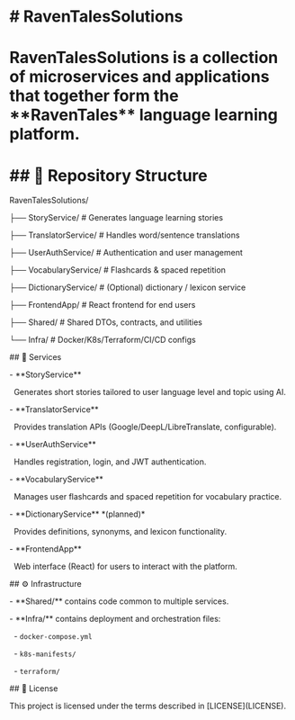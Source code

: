 # \# RavenTalesSolutions

# 

# RavenTalesSolutions is a collection of microservices and applications that together form the \*\*RavenTales\*\* language learning platform.

# 

# \## 📂 Repository Structure



RavenTalesSolutions/

├── StoryService/ # Generates language learning stories

├── TranslatorService/ # Handles word/sentence translations

├── UserAuthService/ # Authentication and user management

├── VocabularyService/ # Flashcards \& spaced repetition

├── DictionaryService/ # (Optional) dictionary / lexicon service

├── FrontendApp/ # React frontend for end users

├── Shared/ # Shared DTOs, contracts, and utilities

└── Infra/ # Docker/K8s/Terraform/CI/CD configs

\## 🚀 Services



\- \*\*StoryService\*\*  

&nbsp; Generates short stories tailored to user language level and topic using AI.



\- \*\*TranslatorService\*\*  

&nbsp; Provides translation APIs (Google/DeepL/LibreTranslate, configurable).



\- \*\*UserAuthService\*\*  

&nbsp; Handles registration, login, and JWT authentication.



\- \*\*VocabularyService\*\*  

&nbsp; Manages user flashcards and spaced repetition for vocabulary practice.



\- \*\*DictionaryService\*\* \*(planned)\*  

&nbsp; Provides definitions, synonyms, and lexicon functionality.



\- \*\*FrontendApp\*\*  

&nbsp; Web interface (React) for users to interact with the platform.



\## ⚙️ Infrastructure



\- \*\*Shared/\*\* contains code common to multiple services.  

\- \*\*Infra/\*\* contains deployment and orchestration files:

&nbsp; - `docker-compose.yml`

&nbsp; - `k8s-manifests/`

&nbsp; - `terraform/`



\## 📝 License



This project is licensed under the terms described in \[LICENSE](LICENSE).

